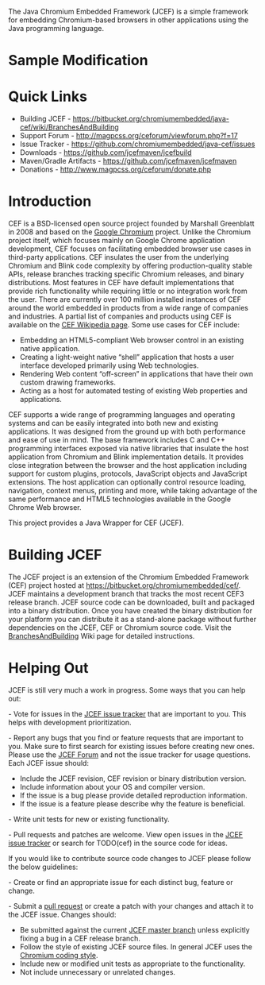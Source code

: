 The Java Chromium Embedded Framework (JCEF) is a simple framework for embedding Chromium-based browsers in other applications using the Java programming language.

# Sample Modification

# Quick Links

* Building JCEF - https://bitbucket.org/chromiumembedded/java-cef/wiki/BranchesAndBuilding
* Support Forum - http://magpcss.org/ceforum/viewforum.php?f=17
* Issue Tracker - https://github.com/chromiumembedded/java-cef/issues
* Downloads - https://github.com/jcefmaven/jcefbuild
* Maven/Gradle Artifacts - https://github.com/jcefmaven/jcefmaven
* Donations - http://www.magpcss.org/ceforum/donate.php

# Introduction

CEF is a BSD-licensed open source project founded by Marshall Greenblatt in 2008 and based on the [Google Chromium](http://www.chromium.org/Home) project. Unlike the Chromium project itself, which focuses mainly on Google Chrome application development, CEF focuses on facilitating embedded browser use cases in third-party applications. CEF insulates the user from the underlying Chromium and Blink code complexity by offering production-quality stable APIs, release branches tracking specific Chromium releases, and binary distributions. Most features in CEF have default implementations that provide rich functionality while requiring little or no integration work from the user. There are currently over 100 million installed instances of CEF around the world embedded in products from a wide range of companies and industries. A partial list of companies and products using CEF is available on the [CEF Wikipedia page](http://en.wikipedia.org/wiki/Chromium_Embedded_Framework#Applications_using_CEF). Some use cases for CEF include:

* Embedding an HTML5-compliant Web browser control in an existing native application.
* Creating a light-weight native “shell” application that hosts a user interface developed primarily using Web technologies.
* Rendering Web content “off-screen” in applications that have their own custom drawing frameworks.
* Acting as a host for automated testing of existing Web properties and applications.

CEF supports a wide range of programming languages and operating systems and can be easily integrated into both new and existing applications. It was designed from the ground up with both performance and ease of use in mind. The base framework includes C and C++ programming interfaces exposed via native libraries that insulate the host application from Chromium and Blink implementation details. It provides close integration between the browser and the host application including support for custom plugins, protocols, JavaScript objects and JavaScript extensions. The host application can optionally control resource loading, navigation, context menus, printing and more, while taking advantage of the same performance and HTML5 technologies available in the Google Chrome Web browser.

This project provides a Java Wrapper for CEF (JCEF).

# Building JCEF

The JCEF project is an extension of the Chromium Embedded Framework (CEF) project hosted at https://bitbucket.org/chromiumembedded/cef/. JCEF maintains a development branch that tracks the most recent CEF3 release branch. JCEF source code can be downloaded, built and packaged into a binary distribution. Once you have created the binary distribution for your platform you can distribute it as a stand-alone package without further dependencies on the JCEF, CEF or Chromium source code. Visit the [BranchesAndBuilding](https://bitbucket.org/chromiumembedded/java-cef/wiki/BranchesAndBuilding) Wiki page for detailed instructions.

# Helping Out

JCEF is still very much a work in progress. Some ways that you can help out:

\- Vote for issues in the [JCEF issue tracker](https://github.com/chromiumembedded/java-cef/issues) that are important to you. This helps with development prioritization.

\- Report any bugs that you find or feature requests that are important to you. Make sure to first search for existing issues before creating new ones. Please use the [JCEF Forum](http://magpcss.org/ceforum/viewforum.php?f=17) and not the issue tracker for usage questions. Each JCEF issue should:

* Include the JCEF revision, CEF revision or binary distribution version.
* Include information about your OS and compiler version.
* If the issue is a bug please provide detailed reproduction information.
* If the issue is a feature please describe why the feature is beneficial.

\- Write unit tests for new or existing functionality.

\- Pull requests and patches are welcome. View open issues in the [JCEF issue tracker](https://github.com/chromiumembedded/java-cef/issues) or search for TODO(cef) in the source code for ideas.

If you would like to contribute source code changes to JCEF please follow the below guidelines:

\- Create or find an appropriate issue for each distinct bug, feature or change. 

\- Submit a [pull request](https://bitbucket.org/chromiumembedded/java-cef/wiki/ContributingWithGit) or create a patch with your changes and attach it to the JCEF issue. Changes should:

* Be submitted against the current [JCEF master branch](https://bitbucket.org/chromiumembedded/java-cef/src/?at=master) unless explicitly fixing a bug in a CEF release branch.
* Follow the style of existing JCEF source files. In general JCEF uses the [Chromium coding style](http://www.chromium.org/developers/coding-style).
* Include new or modified unit tests as appropriate to the functionality.
* Not include unnecessary or unrelated changes.
